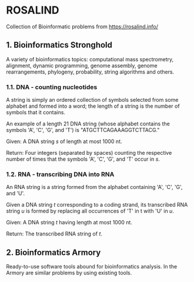 # ROSALIND

Collection of Bioinformatic problems from https://rosalind.info/

## 1. Bioinformatics Stronghold
A variety of bioinformatics topics: computational mass spectrometry, alignment, dynamic programming, genome assembly, genome rearrangements, phylogeny, probability, string algorithms and others.

### 1.1. DNA - counting nucleotides

A string is simply an ordered collection of symbols selected from some alphabet and formed into a word; the length of a string is the number of symbols that it contains.

An example of a length 21 DNA string (whose alphabet contains the symbols 'A', 'C', 'G', and 'T') is "ATGCTTCAGAAAGGTCTTACG."

Given: A DNA string *s* of length at most 1000 nt.

Return: Four integers (separated by spaces) counting the respective number of times that the symbols 'A', 'C', 'G', and 'T' occur in *s*.

### 1.2. RNA - transcribing DNA into RNA

An RNA string is a string formed from the alphabet containing 'A', 'C', 'G', and 'U'.

Given a DNA string *t* corresponding to a coding strand, its transcribed RNA string *u* is formed by replacing all occurrences of 'T' in t with 'U' in *u*.

Given: A DNA string *t* having length at most 1000 nt.

Return: The transcribed RNA string of *t*.

## 2. Bioinformatics Armory
Ready-to-use software tools abound for bioinformatics analysis. In the Armory are similar problems by using existing tools.


 
